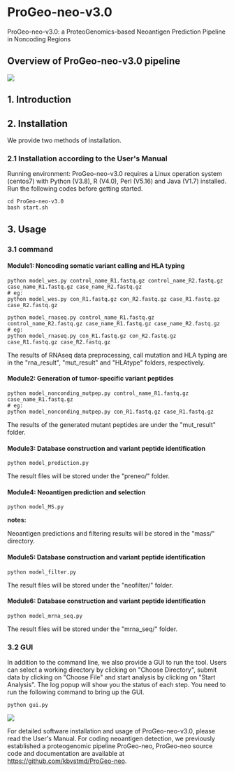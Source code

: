 # ProGeo-neo-v3.0
ProGeo-neo-v3.0: a ProteoGenomics-based Neoantigen Prediction Pipeline in Noncoding Regions

## Overview of ProGeo-neo-v3.0 pipeline
![](pipeline.png)
## 1. Introduction


## 2. Installation
We provide two methods of installation.
### 2.1 Installation according to the User's Manual 
Running environment: ProGeo-neo-v3.0 requires a Linux operation system (centos7) with Python (V3.8), R (V4.0), Perl (V5.16) and Java (V1.7) installed.
Run the following codes before getting started.
```
cd ProGeo-neo-v3.0
bash start.sh
```

## 3.	Usage
### 3.1 command
#### Module1: Noncoding somatic variant calling and HLA typing
```
python model_wes.py control_name_R1.fastq.gz control_name_R2.fastq.gz case_name_R1.fastq.gz case_name_R2.fastq.gz
# eg:
python model_wes.py con_R1.fastq.gz con_R2.fastq.gz case_R1.fastq.gz case_R2.fastq.gz

python model_rnaseq.py control_name_R1.fastq.gz control_name_R2.fastq.gz case_name_R1.fastq.gz case_name_R2.fastq.gz
# eg:
python model_rnaseq.py con_R1.fastq.gz con_R2.fastq.gz case_R1.fastq.gz case_R2.fastq.gz

```
The results of RNAseq data preprocessing, call mutation and HLA typing are in the "rna_result", "mut_result" and "HLAtype" folders, respectively.

#### Module2: Generation of tumor-specific variant peptides
```
python model_nonconding_mutpep.py control_name_R1.fastq.gz case_name_R1.fastq.gz
# eg:
python model_nonconding_mutpep.py con_R1.fastq.gz case_R1.fastq.gz
```
The results of the generated mutant peptides are under the "mut_result" folder.

#### Module3: Database construction and variant peptide identification 
```
python model_prediction.py
```
The result files will be stored under the "preneo/" folder.

#### Module4: Neoantigen prediction and selection
```
python model_MS.py
```
**notes:**

Neoantigen predictions and filtering results will be stored in the "mass/" directory.
#### Module5: Database construction and variant peptide identification 
```
python model_filter.py
```
The result files will be stored under the "neofilter/" folder.
#### Module6: Database construction and variant peptide identification 
```
python model_mrna_seq.py
```
The result files will be stored under the "mrna_seq/" folder.

### 3.2 GUI
In addition to the command line, we also provide a GUI to run the tool. Users can select a working directory by clicking on "Choose Directory", submit data by clicking on "Choose File" and start analysis by clicking on "Start Analysis". The log popup will show you the status of each step. You need to run the following command to bring up the GUI.
```
python gui.py
```
![](GUI.jpg)

For detailed software installation and usage of ProGeo-neo-v3.0, please read the User's Manual.
For coding neoantigen detection, we previously established a proteogenomic pipeline ProGeo-neo, ProGeo-neo source code and documentation are available at https://github.com/kbvstmd/ProGeo-neo.
